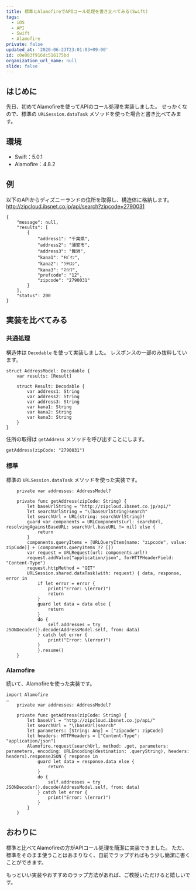 ```yaml
---
title: 標準とAlamofireでAPIコール処理を書き比べてみる(Swift)
tags:
  - iOS
  - API
  - Swift
  - Alamofire
private: false
updated_at: '2020-06-23T23:01:03+09:00'
id: c0e083f916dc516175bd
organization_url_name: null
slide: false
---
```

## はじめに

先日、初めてAlamofireを使ってAPIのコール処理を実装しました。
せっかくなので、標準の `URLSession.dataTask` メソッドを使った場合と書き比べてみます。

## 環境

- Swift：5.0.1
- Alamofire：4.8.2

## 例

以下のAPIからディズニーランドの住所を取得し、構造体に格納します。
http://zipcloud.ibsnet.co.jp/api/search?zipcode=2790031

```json:レスポンス
{
	"message": null,
	"results": [
		{
			"address1": "千葉県",
			"address2": "浦安市",
			"address3": "舞浜",
			"kana1": "ﾁﾊﾞｹﾝ",
			"kana2": "ｳﾗﾔｽｼ",
			"kana3": "ﾏｲﾊﾏ",
			"prefcode": "12",
			"zipcode": "2790031"
		}
	],
	"status": 200
}
```

## 実装を比べてみる

### 共通処理

構造体は `Decodable` を使って実装しました。
レスポンスの一部のみ抜粋しています。

```swift:構造体
struct AddressModel: Decodable {
    var results: [Result]
    
    struct Result: Decodable {
        var address1: String
        var address2: String
        var address3: String
        var kana1: String
        var kana2: String
        var kana3: String
    }
}
```

住所の取得は `getAddress` メソッドを呼び出すことにします。

```swift:住所の取得
getAddress(zipCode: "2790031")
```

### 標準

標準の `URLSession.dataTask` メソッドを使った実装です。

```swift:
    private var addresses: AddressModel?

    private func getAddress(zipCode: String) {
        let baseUrlString = "http://zipcloud.ibsnet.co.jp/api/"
        let searchUrlString = "\(baseUrlString)search"
        let searchUrl = URL(string: searchUrlString)!
        guard var components = URLComponents(url: searchUrl, resolvingAgainstBaseURL: searchUrl.baseURL != nil) else {
            return
        }
        components.queryItems = [URLQueryItem(name: "zipcode", value: zipCode)] + (components.queryItems ?? [])
        var request = URLRequest(url: components.url!)
        request.addValue("application/json", forHTTPHeaderField: "Content-Type")
        request.httpMethod = "GET"
        URLSession.shared.dataTask(with: request) { data, response, error in
            if let error = error {
                print("Error: \(error)")
                return
            }
            guard let data = data else {
                return
            }
            do {
                self.addresses = try JSONDecoder().decode(AddressModel.self, from: data)
            } catch let error {
                print("Error: \(error)")
            }
            }.resume()
    }
```


### Alamofire

続いて、Alamofireを使った実装です。

```swift:
import Alamofire
…
    private var addresses: AddressModel?

    private func getAddress(zipCode: String) {
        let baseUrl = "http://zipcloud.ibsnet.co.jp/api/"
        let searchUrl = "\(baseUrl)search"
        let parameters: [String: Any] = ["zipcode": zipCode]
        let headers: HTTPHeaders = ["Content-Type": "application/json"]
        Alamofire.request(searchUrl, method: .get, parameters: parameters, encoding: URLEncoding(destination: .queryString), headers: headers).responseJSON { response in
            guard let data = response.data else {
                return
            }
            do {
                self.addresses = try JSONDecoder().decode(AddressModel.self, from: data)
            } catch let error {
                print("Error: \(error)")
            }
        }
    }
```

## おわりに

標準と比べてAlamofireの方がAPIコール処理を簡潔に実装できました。
ただ、標準をそのまま使うことはあまりなく、自前でラップすればもう少し簡潔に書くことができます。

もっといい実装やおすすめのラップ方法があれば、ご教授いただけると嬉しいです。

